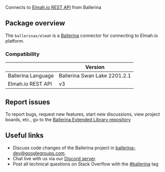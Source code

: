 Connects to [Elmah.io REST API](https://docs.elmah.io/using-the-rest-api/) from Ballerina

## Package overview

The `ballerinax/elmah` is a [Ballerina](https://ballerina.io/) connector for connecting to Elmah.io platform.

### Compatibility
|                      | Version                    |
|----------------------|----------------------------|
| Ballerina Language   | Ballerina Swan Lake 2201.2.1 |
| Elmah.io REST API    | v3                         |

## Report issues
To report bugs, request new features, start new discussions, view project boards, etc., go to the [Ballerina Extended Library repository](https://github.com/ballerina-platform/ballerina-extended-library)

## Useful links
- Discuss code changes of the Ballerina project in [ballerina-dev@googlegroups.com](mailto:ballerina-dev@googlegroups.com).
- Chat live with us via our [Discord server](https://discord.gg/ballerinalang).
- Post all technical questions on Stack Overflow with the [#ballerina](https://stackoverflow.com/questions/tagged/ballerina) tag
